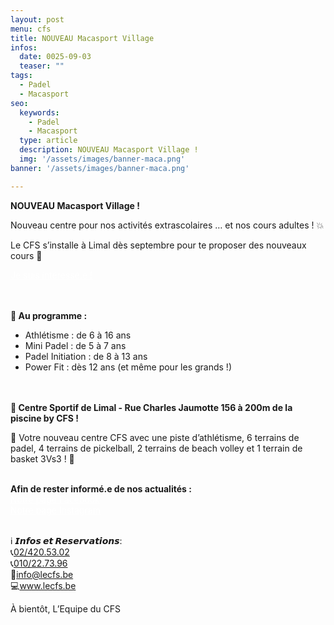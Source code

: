 ```yaml
---
layout: post
menu: cfs
title: NOUVEAU Macasport Village 
infos:
  date: 0025-09-03
  teaser: ""
tags:
  - Padel
  - Macasport
seo:
  keywords:
    - Padel
    - Macasport
  type: article
  description: NOUVEAU Macasport Village !
  img: '/assets/images/banner-maca.png'
banner: '/assets/images/banner-maca.png'

---
```

<strong>NOUVEAU Macasport Village !</strong>

Nouveau centre pour nos activités extrascolaires … et nos cours adultes ! 💥

Le CFS s’installe à Limal dès septembre pour te proposer des nouveaux cours 🥳

<div class="d-flex justify-content-center mb-3"><a href="https://www12.iclub.be/myiclub3_CFS_register.asp?ClubID=559&LG=FR&Categorie=6&Province=Brabant" class="btn btn-info-filled" style="color: #fff !important;">Je suis intéressé.e !</a></div>

<br><br>
🎾<strong> Au programme : </strong><br>
- Athlétisme : de 6 à 16 ans<br>
- Mini Padel : de 5 à 7 ans<br>
- Padel Initiation : de 8 à 13 ans<br>
- Power Fit : dès 12 ans (et même pour les grands !)
<br>
<br>
<strong>📍 Centre Sportif de Limal - Rue Charles Jaumotte 156 à 200m de la piscine by CFS !</strong>
<br>

🤩 Votre nouveau centre CFS avec une piste d’athlétisme, 6 terrains de padel, 4 terrains de pickelball, 2 terrains de beach volley et 1 terrain de basket 3Vs3 ! 🤩

<br>
<strong>Afin de rester informé.e de nos actualités :</strong>
 
<div class="d-flex justify-content-center mb-3"><a href="https://www.facebook.com/CFSasbl" class="btn btn-info-filled" style="color: #fff !important;">Notre page Facebook</a></div>

<div class="d-flex justify-content-center mb-3"><a href="https://www.instagram.com/cfs_asbl/" class="btn btn-info-filled" style="color: #fff !important;">Notre page Instagram</a></div>
<br>

ℹ️ <b><i>𝙄𝙣𝙛𝙤𝙨 𝙚𝙩 𝙍𝙚𝙨𝙚𝙧𝙫𝙖𝙩𝙞𝙤𝙣𝙨</i></b>:<br>
📞<a href="tel:+32024205302">02/420.53.02</a><br>
📞<a href="tel:+32010227396">010/22.73.96</a><br>
📧<a href="mailto:info@lecfs.be">info@lecfs.be</a><br>
💻<a href="https://www.lecfs.be">www.lecfs.be</a><br>

À bientôt,
L’Equipe du CFS
